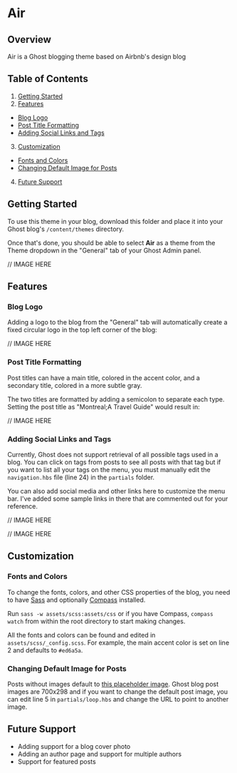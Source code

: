 # Air

## Overview
Air is a Ghost blogging theme based on Airbnb's design blog

## Table of Contents
1. [Getting Started](#getting-started)
2. [Features](#features)
  * [Blog Logo](#blog-logo)
  * [Post Title Formatting](#post-title-formatting)
  * [Adding Social Links and Tags](#adding-social-links-and-tags)
3. [Customization](#customization)
  * [Fonts and Colors](#fonts-and-colors)
  * [Changing Default Image for Posts](#changing-default-image-for-posts)
4. [Future Support](#future-support)


## Getting Started
To use this theme in your blog, download this folder and place it into your Ghost blog's `/content/themes` directory.

Once that's done, you should be able to select **Air** as a theme from the Theme dropdown in the "General" tab of your Ghost Admin panel.

// IMAGE HERE

## Features
### Blog Logo
Adding a logo to the blog from the "General" tab will automatically create a fixed circular logo in the top left corner of the blog:

// IMAGE HERE

### Post Title Formatting
Post titles can have a main title, colored in the accent color, and a secondary title, colored in a more subtle gray.

The two titles are formatted by adding a semicolon to separate each type. Setting the post title as "Montreal;A Travel Guide" would result in:

// IMAGE HERE

### Adding Social Links and Tags
Currently, Ghost does not support retrieval of all possible tags used in a blog. You can click on tags from posts to see all posts with that tag but if you want to list all your tags on the menu, you must manually edit the `navigation.hbs` file (line 24) in the `partials` folder.

You can also add social media and other links here to customize the menu bar. I've added some sample links in there that are commented out for your reference.

// IMAGE HERE

// IMAGE HERE

## Customization
### Fonts and Colors
To change the fonts, colors, and other CSS properties of the blog, you need to have [Sass](http://sass-lang.com/install) and optionally [Compass](http://compass-style.org/) installed.

Run `sass -w assets/scss:assets/css` or if you have Compass, `compass watch` from within the root directory to start making changes.

All the fonts and colors can be found and edited in `assets/scss/_config.scss`. For example, the main accent color is set on line 2 and defaults to `#ed6a5a`.

### Changing Default Image for Posts
Posts without images default to [this placeholder image](http://placehold.it/700x298). Ghost blog post images are 700x298 and if you want to change the default post image, you can edit line 5 in `partials/loop.hbs` and change the URL to point to another image.

## Future Support
* Adding support for a blog cover photo
* Adding an author page and support for multiple authors
* Support for featured posts
